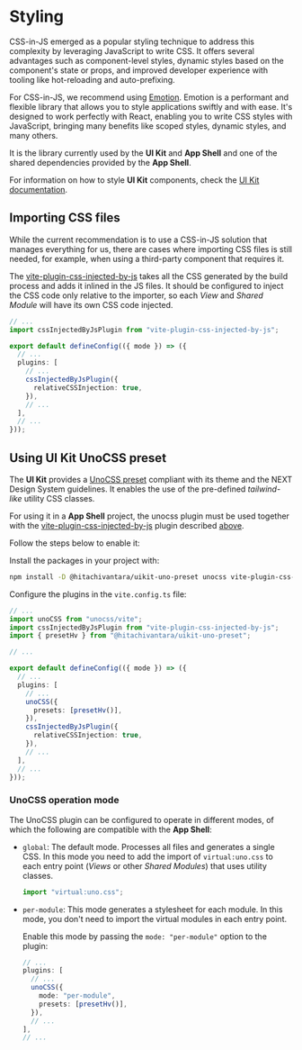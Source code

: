 # Styling

CSS-in-JS emerged as a popular styling technique to address this complexity by leveraging JavaScript to write CSS. It offers several advantages such as component-level styles, dynamic styles based on the component's state or props, and improved developer experience with tooling like hot-reloading and auto-prefixing.

For CSS-in-JS, we recommend using [Emotion](https://emotion.sh/docs/introduction). Emotion is a performant and flexible library that allows you to style applications swiftly and with ease. It's designed to work perfectly with React, enabling you to write CSS styles with JavaScript, bringing many benefits like scoped styles, dynamic styles, and many others.

It is the library currently used by the **UI Kit** and **App Shell** and one of the shared dependencies provided by the **App Shell**.

For information on how to style **UI Kit** components, check the [UI Kit documentation](https://lumada-design.github.io/uikit/master/?path=/docs/guides-styling--inline-styles).

## Importing CSS files

While the current recommendation is to use a CSS-in-JS solution that manages everything for us, there are cases where importing CSS files is still needed, for example, when using a third-party component that requires it.

The [vite-plugin-css-injected-by-js](https://github.com/marco-prontera/vite-plugin-css-injected-by-js) takes all the CSS generated by the build process and adds it inlined in the JS files. It should be configured to inject the CSS code only relative to the importer, so each _View_ and _Shared Module_ will have its own CSS code injected.

```typescript
// ...
import cssInjectedByJsPlugin from "vite-plugin-css-injected-by-js";

export default defineConfig(({ mode }) => ({
  // ...
  plugins: [
    // ...
    cssInjectedByJsPlugin({
      relativeCSSInjection: true,
    }),
    // ...
  ],
  // ...
}));
```

## Using UI Kit UnoCSS preset

The **UI Kit** provides a [UnoCSS preset](https://github.com/lumada-design/hv-uikit-react/tree/master/packages/uno-preset) compliant with its theme and the NEXT Design System guidelines. It enables the use of the pre-defined _tailwind-like_ utility CSS classes.

For using it in a **App Shell** project, the unocss plugin must be used together with the [vite-plugin-css-injected-by-js](https://github.com/marco-prontera/vite-plugin-css-injected-by-js) plugin described [above](#importing-css-files).

Follow the steps below to enable it:

Install the packages in your project with:

```sh
npm install -D @hitachivantara/uikit-uno-preset unocss vite-plugin-css-injected-by-js
```

Configure the plugins in the `vite.config.ts` file:

```typescript
// ...
import unoCSS from "unocss/vite";
import cssInjectedByJsPlugin from "vite-plugin-css-injected-by-js";
import { presetHv } from "@hitachivantara/uikit-uno-preset";

// ...

export default defineConfig(({ mode }) => ({
  // ...
  plugins: [
    // ...
    unoCSS({
      presets: [presetHv()],
    }),
    cssInjectedByJsPlugin({
      relativeCSSInjection: true,
    }),
    // ...
  ],
  // ...
}));
```

### UnoCSS operation mode

The UnoCSS plugin can be configured to operate in different modes, of which the following are compatible with the **App Shell**:

- `global`: The default mode. Processes all files and generates a single CSS. In this mode you need to add the import of `virtual:uno.css` to each entry point (_Views_ or other _Shared Modules_) that uses utility classes.

  ```typescript
  import "virtual:uno.css";
  ```

- `per-module`: This mode generates a stylesheet for each module. In this mode, you don't need to import the virtual modules in each entry point.

  Enable this mode by passing the `mode: "per-module"` option to the plugin:

  ```typescript
  // ...
  plugins: [
    // ...
    unoCSS({
      mode: "per-module",
      presets: [presetHv()],
    }),
    // ...
  ],
  // ...
  ```
